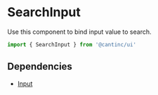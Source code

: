 # SearchInput

Use this component to bind input value to search.

```typescript
import { SearchInput } from '@cantinc/ui'
```

## Dependencies

- [Input](/interaction/input)

